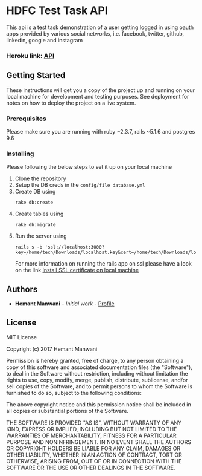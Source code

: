 # HDFC Test Task API
This api is a test task demonstration of a user getting logged in using oauth apps provided by various social networks, i.e. facebook, twitter, github, linkedin, google and instagram

### Heroku link: [API](https://hdfcapi.herokuapp.com/)

## Getting Started

These instructions will get you a copy of the project up and running on your local machine for development and testing purposes. See deployment for notes on how to deploy the project on a live system.

### Prerequisites

Please make sure you are running with ruby ~2.3.7, rails ~5.1.6 and postgres 9.6

### Installing

Please following the below steps to set it up on your local machine

1. Clone the repository
2. Setup the DB creds in the `config/file database.yml`
3. Create DB using
    ```
    rake db:create
    ```
4. Create tables using
    ```
    rake db:migrate
    ```
5. Run the server using 
    ```
    rails s -b 'ssl://localhost:3000?key=/home/tech/Downloads/localhost.key&cert=/home/tech/Downloads/localhost.crt'
    ```
    For more information on running the rails app on ssl please have a look on the link [Install SSL certificate on local machine](https://www.devmynd.com/blog/rails-local-development-https-using-self-signed-ssl-certificate/)

## Authors

* **Hemant Manwani** - *Initial work* - [Profile](https://hemant-manwani.github.io/profile/)

## License

MIT License

Copyright (c) 2017 Hemant Manwani

Permission is hereby granted, free of charge, to any person obtaining a copy
of this software and associated documentation files (the "Software"), to deal
in the Software without restriction, including without limitation the rights
to use, copy, modify, merge, publish, distribute, sublicense, and/or sell
copies of the Software, and to permit persons to whom the Software is
furnished to do so, subject to the following conditions:

The above copyright notice and this permission notice shall be included in all
copies or substantial portions of the Software.

THE SOFTWARE IS PROVIDED "AS IS", WITHOUT WARRANTY OF ANY KIND, EXPRESS OR
IMPLIED, INCLUDING BUT NOT LIMITED TO THE WARRANTIES OF MERCHANTABILITY,
FITNESS FOR A PARTICULAR PURPOSE AND NONINFRINGEMENT. IN NO EVENT SHALL THE
AUTHORS OR COPYRIGHT HOLDERS BE LIABLE FOR ANY CLAIM, DAMAGES OR OTHER
LIABILITY, WHETHER IN AN ACTION OF CONTRACT, TORT OR OTHERWISE, ARISING FROM,
OUT OF OR IN CONNECTION WITH THE SOFTWARE OR THE USE OR OTHER DEALINGS IN THE
SOFTWARE.
